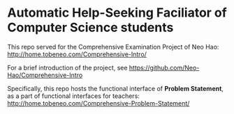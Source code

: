 # Automatic Help-Seeking Faciliator of Computer Science students

This repo served for the Comprehensive Examination Project of Neo Hao: http://home.tobeneo.com/Comprehensive-Intro/

For a brief introduction of the project, see https://github.com/Neo-Hao/Comprehensive-Intro

Specifically, this repo hosts the functional interface of **Problem Statement**, as a part of functional interfaces for teachers: http://home.tobeneo.com/Comprehensive-Problem-Statement/
